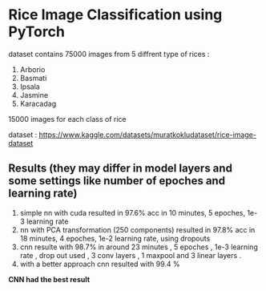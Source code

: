 # Rice Image Classification using PyTorch

dataset contains 75000 images from 5 diffrent type of rices :

1. Arborio
2. Basmati
3. Ipsala
4. Jasmine
5. Karacadag

15000 images for each class of rice

dataset : https://www.kaggle.com/datasets/muratkokludataset/rice-image-dataset

## Results (they may differ in model layers and some settings like number of epoches and learning rate)

1. simple nn with cuda resulted in 97.6% acc in 10 minutes, 5 epoches, 1e-3 learning rate
2. nn with PCA transformation (250 components) resulted in 97.8% acc in 18 minutes, 4 epoches, 1e-2 learning rate, using dropouts
3. cnn resulte with 98.7% in around 23 minutes , 5 epoches , 1e-3 learning rate , drop out used , 3 conv layers , 1 maxpool and 3 linear layers .
4. with a better approach cnn resulted with 99.4 %

**CNN had the best result**
